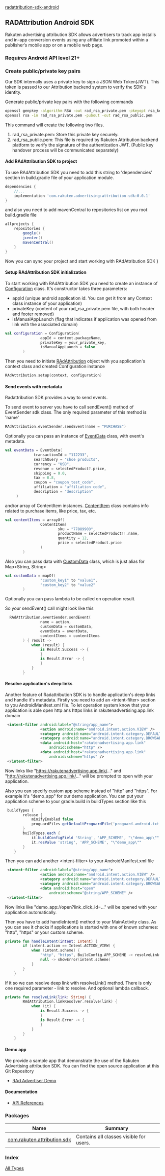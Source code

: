 [radattribution-sdk-android](./index.md)

## RADAttribution Android SDK

Rakuten advertising attribution SDK allows advertisers to track app installs and in-app conversion events using any affiliate link promoted within a publisher’s mobile app or on a mobile web page.

### Requires Android API level 21+

### Create public/private key pairs

Our SDK internally uses a private key to sign a JSON Web Token(JWT).
This token is passed to our Attribution backend system to verify the SDK's identity.

Generate public/private key pairs with the following commands

``` sh
openssl genpkey -algorithm RSA -out rad_rsa_private.pem -pkeyopt rsa_keygen_bits:256
openssl rsa -in rad_rsa_private.pem -pubout -out rad_rsa_public.pem
```

This command will create the following two files.

1. rad_rsa_private.pem: Store this private key securely.
2. rad_rsa_public.pem: This file is required by Rakuten Attribution backend platform to verify the signature of the authentication JWT. 
(Public key handover process will be communicated separately)

#### Add RAdAttribution SDK to project

To use RAdAttribution SDK you need to add this string to 'dependencies' section in build.gradle file of your application module.

``` groovy
dependencies {
    //...
    implementation 'com.rakuten.advertising:attribution-sdk:0.0.1'
}
```

and also you need to add mavenCentral to repositories list on you root build.gradle file

``` groovy
allprojects {
    repositories {
        google()
        jcenter()
        mavenCentral()
    }
}
```

Now you can  sync your project and start working with RAdAttribution SDK
}

#### Setup RAdAttribution SDK initialization

To start working with RAdAttribution SDK you need to create an instance of [Configuration](com.rakuten.attribution.sdk/-configuration/index.md) class. 
It's constructor takes three parameters:

* appId (unique android application id. You can get it from any Context class instance of your application)
* privateKey (content of your rad_rsa_private.pem file, with both header and footer removed)
* isManualAppLaunch (flag that indicates if application was opened from link with the associated domain)

``` kotlin
val configuration = Configuration(
                appId = context.packageName,
                privateKey = your_private_key,
                isManualAppLaunch = false
        )
```

Then you need to initiate [RAdAttribution](com.rakuten.attribution.sdk/-r-ad-attribution/index.md) object with you application's context class and created Configuration instance

``` kotlin
RAdAttribution.setup(context, configuration)
```

#### Send events with metadata

Radattribution SDK provides a way to send events.

To send event to server you have to call sendEvent() method of EventSender sdk class. 
The only required parameter of this method is 'name'

``` kotlin
RAdAttribution.eventSender.sendEvent(name = "PURCHASE")
```

Optionally you can pass an instance of [EventData](com.rakuten.attribution.sdk/-event-data/index.md) class, with event's metadata.

``` kotlin
val eventData = EventData(
             transactionId = "112233",
             searchQuery = "shoe products",
             currency = "USD",
             revenue = selectedProduct?.price,
             shipping = 0.0,
             tax = 0.8,
             coupon = "coupon_test_code",
             affiliation = "affiliation code",
             description = "description"
     ) 
```

and/or array of ContentItem instances. [ContentItem](com.rakuten.attribution.sdk/-content-item/index.md) class contains info related to purchase items, like price, tax, etc.

``` kotlin
val contentItems = arrayOf(
                ContentItem(
                        sku = "77889900",
                        productName = selectedProduct!!.name,
                        quantity = 12,
                        price = selectedProduct.price
                )
        )
```

Also you can pass data with [CustomData](com.rakuten.attribution.sdk/-custom-data.md) class, which is just alias for Map&lt;String, String&gt;

``` kotlin
val customData = mapOf(
                "custom_key1" to "value1",
                "custom_key2" to "value2"
        )
```

Optionally you can pass lambda to be called on operation result.

So your sendEvent() call might look like this

``` kotlin
  RAdAttribution.eventSender.sendEvent(
                name = action,
                customData = customData,
                eventData = eventData,
                contentItems = contentItems
        ) { result ->
            when (result) {
                is Result.Success -> {
                }
                is Result.Error -> {
                }
            }
        }
```

#### Resolve application's deep links

Another feature of Radattribution SDK is to handle application's deep links and handle it's metadata.
Firstly you need to add an &lt;intent-filter&gt; section to you AndroidManifest.xml file. 
To let operation system know that your application is able open http ans https links in rakutenadvertising.app.link domain

``` xml
 <intent-filter android:label="@string/app_name">
                <action android:name="android.intent.action.VIEW" />
                <category android:name="android.intent.category.DEFAULT" />
                <category android:name="android.intent.category.BROWSABLE" />
                <data android:host="rakutenadvertising.app.link"
                    android:scheme="http" />
                <data android:host="rakutenadvertising.app.link"
                    android:scheme="https" />
 </intent-filter> 
```

Now links like  "https://rakutenadvertising.app.link/..." and "http://rakutenadvertising.app.link/..." will be prompted to open with your application.

Also you can specify custom app scheme instead of "http" and "https". For example it's "demo_app" for our demo application. 
You can put your application scheme to your gradle.build in buildTypes section like this

``` groovy
 buildTypes {
        release {
            minifyEnabled false
            proguardFiles getDefaultProguardFile('proguard-android.txt'), 'proguard-rules.pro'
        }
        buildTypes.each {
            it.buildConfigField 'String', 'APP_SCHEME', "\"demo_app\""
            it.resValue 'string', 'APP_SCHEME', "\"demo_app\""
        }
    }
```

Then you can add another &lt;intent-filter&gt; to your AndroidManifest.xml file

``` xml
 <intent-filter android:label="@string/app_name">
                <action android:name="android.intent.action.VIEW" />
                <category android:name="android.intent.category.DEFAULT" />
                <category android:name="android.intent.category.BROWSABLE" />
                <data android:host="open"
                    android:scheme="@string/APP_SCHEME" />
 </intent-filter>
```

Now links like "demo_app://open?link_click_id=..." will be opened with your application automatically.

Then you have to add handleIntent() method to your MainActivity class. 
As you can see it checks if applications is started with one of known schemes: "http", "https" or your custom scheme.

``` kotlin
private fun handleIntent(intent: Intent) {
        if (intent.action == Intent.ACTION_VIEW) {
            when (intent.scheme) {
                "http", "https", BuildConfig.APP_SCHEME -> resolveLink(intent.data.toString())
                null -> showError(intent.scheme)
            }
        }
    }
```

If it so we can resolve deep link with resolveLink() method. There is only one required parameter - link to resolve.
And optional lambda callback.

``` kotlin
private fun resolveLink(link: String) {
        RAdAttribution.linkResolver.resolve(link) {
            when (it) {
                is Result.Success -> {
                }
                is Result.Error -> {
                }
            }
        }
    }
```

#### Demo app

We provide a sample app that demonstrate the use of the Rakuten Advertising attribution SDK. You can find the open source application at this Git Repository

* [RAd Advertiser Demo](https://github.com/Rakuten-Advertising-Developers/radadvertiser-demo-android)

#### Documentation

* [API References](https://rakuten-advertising-developers.github.io/RADAttribution-SDK-Android/)

### Packages

| Name | Summary |
|---|---|
| [com.rakuten.attribution.sdk](com.rakuten.attribution.sdk/index.md) | Contains all classes visible for users. |

### Index

[All Types](alltypes/index.md)